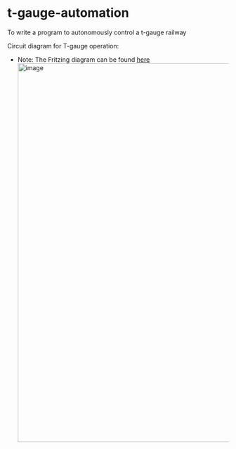 # t-gauge-automation

To write a program to autonomously control a t-gauge railway

Circuit diagram for T-gauge operation:

- Note: The Fritzing diagram can be found [here](./Documentation/t-gauge-automation-schematic.fzz)
  <img width="1646" height="864" alt="image" src="https://github.com/user-attachments/assets/053eef1b-0013-4102-b718-087b06b0587d" />
